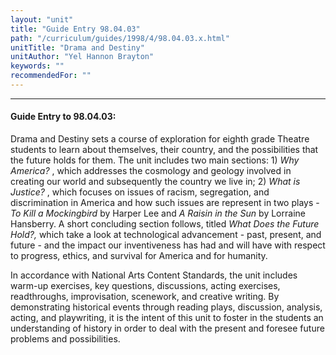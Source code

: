 ```yaml
---
layout: "unit"
title: "Guide Entry 98.04.03"
path: "/curriculum/guides/1998/4/98.04.03.x.html"
unitTitle: "Drama and Destiny"
unitAuthor: "Yel Hannon Brayton"
keywords: ""
recommendedFor: ""
---
```

<body>
<hr/>
 <h4>
  Guide Entry to 98.04.03:
 </h4>
 Drama and Destiny sets a course of exploration for eighth grade Theatre students to learn about themselves, their country, and the possibilities that the future holds for them.  The unit includes two main sections: 1)
 <i>
  Why America?
 </i>
 , which addresses the cosmology and geology involved in creating our world and subsequently the country we live in; 2)
 <i>
  What is Justice?
 </i>
 , which focuses on issues of racism, segregation, and discrimination in America and how such issues are represent in two plays -
 <i>
  To Kill a Mockingbird
 </i>
 by Harper Lee and
 <i>
  A Raisin in the Sun
 </i>
 by Lorraine Hansberry.  A short concluding section follows, titled
 <i>
  What Does the Future Hold?,
 </i>
 which take a look at technological advancement - past, present, and future - and the impact our inventiveness has had and will have with respect to progress, ethics, and survival for America and for humanity.
 <p>
  In accordance with National Arts Content Standards, the unit includes warm-up exercises, key questions, discussions, acting exercises, readthroughs, improvisation, scenework, and creative writing.  By demonstrating historical events through reading plays, discussion, analysis, acting, and playwriting, it is the intent of this unit to foster in the students an understanding of history in order to deal with the present and foresee future problems and possibilities.
 </p>

</body>